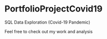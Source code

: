 # PortfolioProjectCovid19
SQL Data Exploration (Covid-19 Pandemic)





Feel free to check out my work and analysis
